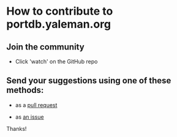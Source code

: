 # How to contribute to portdb.yaleman.org

## Join the community

- Click 'watch' on the GitHub repo

## Send your suggestions using one of these methods:

- as a [pull request](https://github.com/yaleman/portdb.yaleman.org/pulls)

- as [an issue](https://github.com/yaleman/portdb.yaleman.org/issues/new)

Thanks!